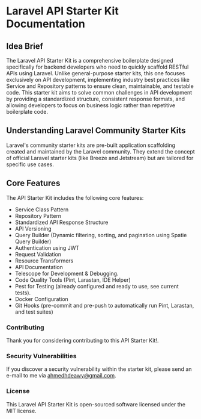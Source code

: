 # Laravel API Starter Kit Documentation

## Idea Brief

The Laravel API Starter Kit is a comprehensive boilerplate designed specifically for backend developers who need to quickly scaffold RESTful APIs using Laravel. Unlike general-purpose starter kits, this one focuses exclusively on API development, implementing industry best practices like Service and Repository patterns to ensure clean, maintainable, and testable code.
This starter kit aims to solve common challenges in API development by providing a standardized structure, consistent response formats, and allowing developers to focus on business logic rather than repetitive boilerplate code.

## Understanding Laravel Community Starter Kits

Laravel's community starter kits are pre-built application scaffolding created and maintained by the Laravel community. They extend the concept of official Laravel starter kits (like Breeze and Jetstream) but are tailored for specific use cases.

## Core Features

The API Starter Kit includes the following core features:

- Service Class Pattern
- Repository Pattern
- Standardized API Response Structure
- API Versioning
- Query Builder (Dynamic filtering, sorting, and pagination using Spatie Query Builder)
- Authentication using JWT
- Request Validation
- Resource Transformers
- API Documentation
- Telescope for Development & Debugging.
- Code Quality Tools (Pint, Larastan, IDE Helper)
- Pest for Testing (already configured and ready to use, see current tests).
- Docker Configuration
- Git Hooks (pre-commit and pre-push to automatically run Pint, Larastan, and test suites)

### Contributing
Thank you for considering contributing to this API Starter Kit!.

### Security Vulnerabilities
If you discover a security vulnerability within the starter kit, please send an e-mail to me via ahmedhdeawy@gmail.com.

### License
This Laravel API Starter Kit is open-sourced software licensed under the MIT license.

